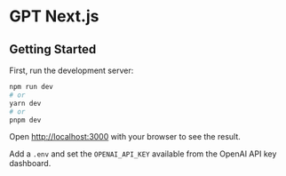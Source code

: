 # GPT Next.js

## Getting Started

First, run the development server:

```bash
npm run dev
# or
yarn dev
# or
pnpm dev
```

Open [http://localhost:3000](http://localhost:3000) with your browser to see the result.

Add a `.env` and set the `OPENAI_API_KEY` available from the OpenAI API key dashboard.
